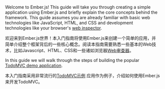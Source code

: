 Welcome to Ember.js! This guide will take you through creating a simple application using Ember.js and briefly explain the core concepts behind the framework. This guide assumes you are already familiar with basic web technologies like JavaScript, HTML, and CSS and development technologies like your browser's [web inspector](https://developers.google.com/chrome-developer-tools/).

欢迎来到Ember.js世界！本入门指南将使用Ember.js来创建一个简单的应用，并简单介绍整个框架背后的一些核心概念。阅读本指南需要熟悉一些基本的Web技术，比如Javascript、HTML、CSS和一些诸如浏览器[Web审查器](https://developers.google.com/chrome-developer-tools/)。

In this guide we will walk through the steps of building the popular [TodoMVC demo application](http://addyosmani.github.com/todomvc/).

本入门指南采用非常流行的[TodoMVC示例](http://todomvc.com) 应用作为例子，介绍如何使用Ember.js来开发TodoMVC。
